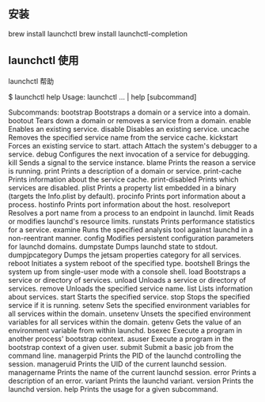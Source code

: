 
## 安装

brew install launchctl
brew install launchctl-completion


## launchctl 使用

launchctl 帮助

$ launchctl help
Usage: launchctl <subcommand> ... | help [subcommand]

Subcommands:
    bootstrap       Bootstraps a domain or a service into a domain.
    bootout         Tears down a domain or removes a service from a domain.
    enable          Enables an existing service.
    disable         Disables an existing service.
    uncache         Removes the specified service name from the service cache.
    kickstart       Forces an existing service to start.
    attach          Attach the system's debugger to a service.
    debug           Configures the next invocation of a service for debugging.
    kill            Sends a signal to the service instance.
    blame           Prints the reason a service is running.
    print           Prints a description of a domain or service.
    print-cache     Prints information about the service cache.
    print-disabled  Prints which services are disabled.
    plist           Prints a property list embedded in a binary (targets the Info.plist by default).
    procinfo        Prints port information about a process.
    hostinfo        Prints port information about the host.
    resolveport     Resolves a port name from a process to an endpoint in launchd.
    limit           Reads or modifies launchd's resource limits.
    runstats        Prints performance statistics for a service.
    examine         Runs the specified analysis tool against launchd in a non-reentrant manner.
    config          Modifies persistent configuration parameters for launchd domains.
    dumpstate       Dumps launchd state to stdout.
    dumpjpcategory  Dumps the jetsam properties category for all services.
    reboot          Initiates a system reboot of the specified type.
    bootshell       Brings the system up from single-user mode with a console shell.
    load            Bootstraps a service or directory of services.
    unload          Unloads a service or directory of services.
    remove          Unloads the specified service name.
    list            Lists information about services.
    start           Starts the specified service.
    stop            Stops the specified service if it is running.
    setenv          Sets the specified environment variables for all services within the domain.
    unsetenv        Unsets the specified environment variables for all services within the domain.
    getenv          Gets the value of an environment variable from within launchd.
    bsexec          Execute a program in another process' bootstrap context.
    asuser          Execute a program in the bootstrap context of a given user.
    submit          Submit a basic job from the command line.
    managerpid      Prints the PID of the launchd controlling the session.
    manageruid      Prints the UID of the current launchd session.
    managername     Prints the name of the current launchd session.
    error           Prints a description of an error.
    variant         Prints the launchd variant.
    version         Prints the launchd version.
    help            Prints the usage for a given subcommand.
